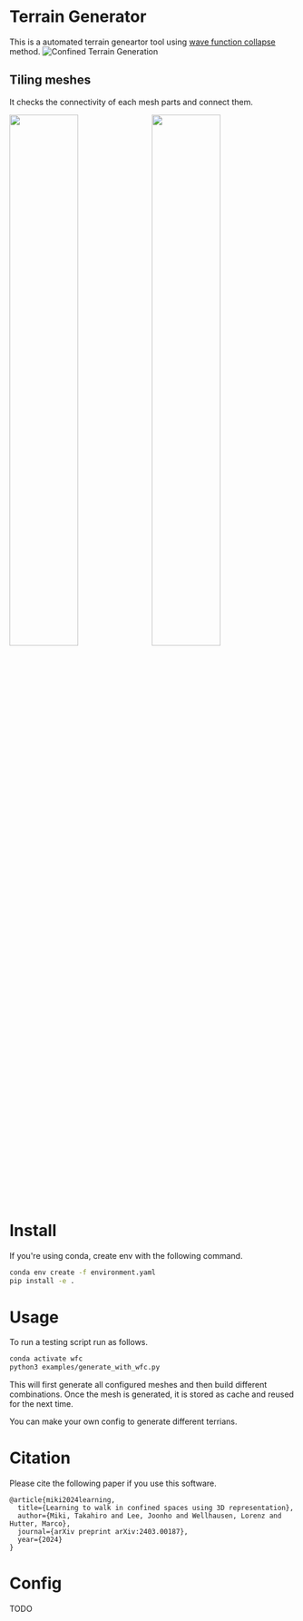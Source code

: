 # Terrain Generator
This is a automated terrain geneartor tool using [wave function collapse](https://github.com/mxgmn/WaveFunctionCollapse) method. 
![Confined Terrain Generation](doc/confined-terrain-generation.gif)

## Tiling meshes
It checks the connectivity of each mesh parts and connect them.
<p float="left">
  <img src="doc/tiling.gif" width="49%" />
  <img src="doc/different-terrains.gif" width="49%" /> 
</p>


# Install
If you're using conda, create env with the following command.
```bash
conda env create -f environment.yaml
pip install -e .
```

# Usage
To run a testing script run as follows.
```bash
conda activate wfc
python3 examples/generate_with_wfc.py
```
This will first generate all configured meshes and then build different combinations.
Once the mesh is generated, it is stored as cache and reused for the next time.

You can make your own config to generate different terrians.

# Citation
Please cite the following paper if you use this software.

```
@article{miki2024learning,
  title={Learning to walk in confined spaces using 3D representation},
  author={Miki, Takahiro and Lee, Joonho and Wellhausen, Lorenz and Hutter, Marco},
  journal={arXiv preprint arXiv:2403.00187},
  year={2024}
}
```

# Config
TODO
